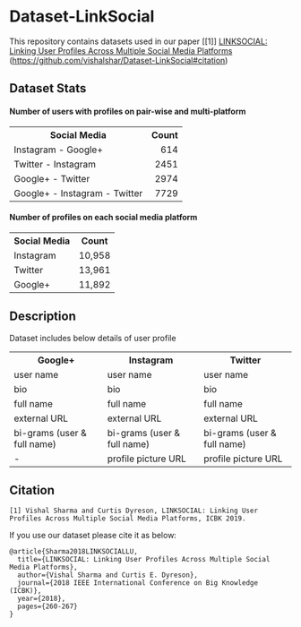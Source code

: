 # Dataset-LinkSocial
This repository contains datasets used in our paper 
[[1]] [LINKSOCIAL: Linking User Profiles Across Multiple Social Media Platforms](https://ieeexplore.ieee.org/document/8588801)  (https://github.com/vishalshar/Dataset-LinkSocial#citation)

## Dataset Stats
#### Number of users with profiles on pair-wise and multi-platform
<table>
  <tbody>
    <tr>
      <th align="center">Social Media</th>
      <th align="center">Count</th>
    </tr>
    <tr>
      <td align="left">Instagram - Google+</td>
      <td align="right">614</td>
    </tr>
    <tr>
      <td align="left">Twitter - Instagram</td>
      <td align="right">2451</td>
    </tr>
    <tr>
      <td align="left">Google+ - Twitter</td>
      <td align="right">2974</td>
    </tr>
    <tr>
      <td align="left">Google+ - Instagram - Twitter</td>
      <td align="right">7729</td>
    </tr>
  </tbody>
</table>

#### Number of profiles on each social media platform
<table>
  <tbody>
    <tr>
      <th align="center">Social Media</th>
      <th align="center">Count</th>
    </tr>
    <tr>
      <td align="left">Instagram</td>
      <td align="right">10,958</td>
    </tr>
    <tr>
      <td align="left">Twitter</td>
      <td align="right">13,961</td>
    </tr>
    <tr>
      <td align="left">Google+</td>
      <td align="right">11,892</td>
    </tr>
</table>

## Description
Dataset includes below details of user profile
<table>
  <tbody>
    <tr>
      <th align="center">Google+</th>
      <th align="center">Instagram</th>
      <th align="center">Twitter</th>
    </tr>
    <tr>
      <td>user name</td>
      <td align="left">user name</td>
      <td align="left">user name</td>
    </tr>
    <tr>
      <td>bio</td>
      <td align="left">bio</td>
      <td align="left">bio</td>
    </tr>
    <tr>
      <td>full name</td>
      <td align="left">full name</td>
      <td align="left">full name</td>
    </tr>
    <tr>
      <td>external URL</td>
      <td align="left">external URL</td>
      <td align="left">external URL</td>
    </tr>
    <tr>
      <td>bi-grams (user & full name)</td>
      <td align="left">bi-grams (user & full name)</td>
      <td align="left">bi-grams (user & full name)</td>
    </tr>
    <tr>
      <td>- </td>
      <td align="left">profile picture URL</td>
      <td align="left">profile picture URL</td>
    </tr>
  </tbody>
</table>

## Citation
```
[1] Vishal Sharma and Curtis Dyreson, LINKSOCIAL: Linking User Profiles Across Multiple Social Media Platforms, ICBK 2019.
```

If you use our dataset please cite it as below:

```
@article{Sharma2018LINKSOCIALLU,
  title={LINKSOCIAL: Linking User Profiles Across Multiple Social Media Platforms},
  author={Vishal Sharma and Curtis E. Dyreson},
  journal={2018 IEEE International Conference on Big Knowledge (ICBK)},
  year={2018},
  pages={260-267}
}
```
